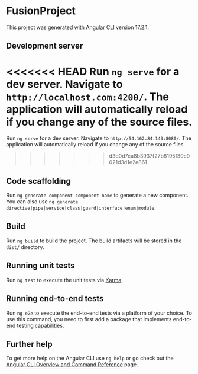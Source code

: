 # FusionProject

This project was generated with [Angular CLI](https://github.com/angular/angular-cli) version 17.2.1.

## Development server

<<<<<<< HEAD
Run `ng serve` for a dev server. Navigate to `http://localhost.com:4200/`. The application will automatically reload if you change any of the source files.
=======
Run `ng serve` for a dev server. Navigate to `http://54.162.84.143:8080/`. The application will automatically reload if you change any of the source files.
>>>>>>> d3d0d7ca8b3937f27b8195f30c9021d3d1e2e861

## Code scaffolding

Run `ng generate component component-name` to generate a new component. You can also use `ng generate directive|pipe|service|class|guard|interface|enum|module`.

## Build

Run `ng build` to build the project. The build artifacts will be stored in the `dist/` directory.

## Running unit tests

Run `ng test` to execute the unit tests via [Karma](https://karma-runner.github.io).

## Running end-to-end tests

Run `ng e2e` to execute the end-to-end tests via a platform of your choice. To use this command, you need to first add a package that implements end-to-end testing capabilities.

## Further help

To get more help on the Angular CLI use `ng help` or go check out the [Angular CLI Overview and Command Reference](https://angular.io/cli) page.
